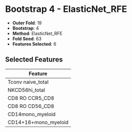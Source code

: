 # Bootstrap 4 - ElasticNet_RFE

- **Outer Fold**: 19
- **Bootstrap**: 4
- **Method**: ElasticNet_RFE
- **Fold Seed**: 63
- **Features Selected**: 6

## Selected Features

| Feature |
|---------|
| Tconv naive_total |
| NKCD56hi_total |
| CD8 RO CCR5_CD8 |
| CD8 RO CD56_CD8 |
| CD14mono_myeloid |
| CD14+16+mono_myeloid |
